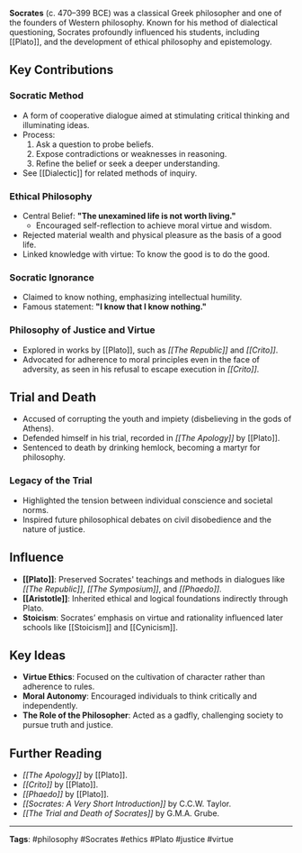 **Socrates** (c. 470–399 BCE) was a classical Greek philosopher and one of the founders of Western philosophy. Known for his method of dialectical questioning, Socrates profoundly influenced his students, including [[Plato]], and the development of ethical philosophy and epistemology.

## Key Contributions
### Socratic Method
- A form of cooperative dialogue aimed at stimulating critical thinking and illuminating ideas.
- Process:
  1. Ask a question to probe beliefs.
  2. Expose contradictions or weaknesses in reasoning.
  3. Refine the belief or seek a deeper understanding.
- See [[Dialectic]] for related methods of inquiry.

### Ethical Philosophy
- Central Belief: **"The unexamined life is not worth living."**
  - Encouraged self-reflection to achieve moral virtue and wisdom.
- Rejected material wealth and physical pleasure as the basis of a good life.
- Linked knowledge with virtue: To know the good is to do the good.

### Socratic Ignorance
- Claimed to know nothing, emphasizing intellectual humility.
- Famous statement: **"I know that I know nothing."**

### Philosophy of Justice and Virtue
- Explored in works by [[Plato]], such as *[[The Republic]]* and *[[Crito]]*.
- Advocated for adherence to moral principles even in the face of adversity, as seen in his refusal to escape execution in *[[Crito]]*.

## Trial and Death
- Accused of corrupting the youth and impiety (disbelieving in the gods of Athens).
- Defended himself in his trial, recorded in *[[The Apology]]* by [[Plato]].
- Sentenced to death by drinking hemlock, becoming a martyr for philosophy.

### Legacy of the Trial
- Highlighted the tension between individual conscience and societal norms.
- Inspired future philosophical debates on civil disobedience and the nature of justice.

## Influence
- **[[Plato]]**: Preserved Socrates' teachings and methods in dialogues like *[[The Republic]]*, *[[The Symposium]]*, and *[[Phaedo]]*.
- **[[Aristotle]]**: Inherited ethical and logical foundations indirectly through Plato.
- **Stoicism**: Socrates’ emphasis on virtue and rationality influenced later schools like [[Stoicism]] and [[Cynicism]].

## Key Ideas
- **Virtue Ethics**: Focused on the cultivation of character rather than adherence to rules.
- **Moral Autonomy**: Encouraged individuals to think critically and independently.
- **The Role of the Philosopher**: Acted as a gadfly, challenging society to pursue truth and justice.

## Further Reading
- *[[The Apology]]* by [[Plato]].
- *[[Crito]]* by [[Plato]].
- *[[Phaedo]]* by [[Plato]].
- *[[Socrates: A Very Short Introduction]]* by C.C.W. Taylor.
- *[[The Trial and Death of Socrates]]* by G.M.A. Grube.

---

**Tags**: #philosophy #Socrates #ethics #Plato #justice #virtue